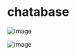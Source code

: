 # chatabase



![image](https://user-images.githubusercontent.com/25888523/69852261-7f60e780-128c-11ea-8142-542a35860198.png)



![image](https://user-images.githubusercontent.com/25888523/69852370-c18a2900-128c-11ea-8b51-40348afac7f8.png)
